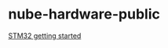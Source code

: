 # nube-hardware-public


[STM32 getting started](https://github.com/NubeIO/nube-hardware-public/blob/master/rubix-compute/stm32/readme.md )
